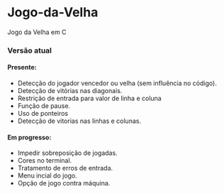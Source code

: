 # Jogo-da-Velha
Jogo da Velha em C

### Versão atual
#### Presente:
- Detecção do jogador vencedor ou velha (sem influência no código).
- Detecção de vitórias nas diagonais.
- Restrição de entrada para valor de linha e coluna
- Função de pause.
- Uso de ponteiros
- Detecção de vitorias nas linhas e colunas.

#### Em progresso:

- Impedir sobreposição de jogadas.
- Cores no terminal.
- Tratamento de erros de entrada.
- Menu incial do jogo.
- Opção de jogo contra máquina.
